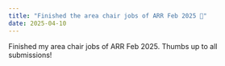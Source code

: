 ```yaml
---
title: "Finished the area chair jobs of ARR Feb 2025 🎒"
date: 2025-04-10
---
```

Finished my area chair jobs of ARR Feb 2025. Thumbs up to all submissions!
